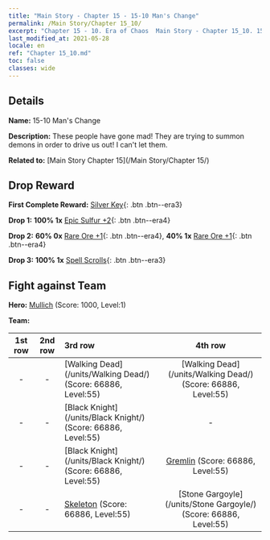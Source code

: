 ```yaml
---
title: "Main Story - Chapter 15 - 15-10 Man's Change"
permalink: /Main Story/Chapter 15_10/
excerpt: "Chapter 15 - 10. Era of Chaos  Main Story - Chapter 15_10. 15-10 Man's Change"
last_modified_at: 2021-05-28
locale: en
ref: "Chapter 15_10.md"
toc: false
classes: wide
---
```


## Details

 **Name:** 15-10 Man's Change

 **Description:** These people have gone mad! They are trying to summon demons in order to drive us out! I can't let them.

 **Related to:** [Main Story Chapter 15](/Main Story/Chapter 15/)

## Drop Reward

 **First Complete Reward:** [Silver Key](/Items/con_693/){: .btn .btn--era3}

 **Drop 1:** **100% 1x** [Epic Sulfur +2](/Items/mat_50/){: .btn .btn--era4}

 **Drop 2:** **60% 0x** [Rare Ore +1](/Items/mat_40/){: .btn .btn--era4}, **40% 1x** [Rare Ore +1](/Items/mat_40/){: .btn .btn--era4}

 **Drop 3:** **100% 1x** [Spell Scrolls](/Items/con_694/){: .btn .btn--era3}


## Fight against Team
 **Hero:** [Mullich](/heroes/Mullich/) (Score: 1000, Level:1)

 **Team:**


  | 1st row | 2nd row | 3rd row | 4th row |
  |:----:|:----:|:----|:----:|
  | - | - | [Walking Dead](/units/Walking Dead/) (Score: 66886, Level:55)  | [Walking Dead](/units/Walking Dead/) (Score: 66886, Level:55)  |
  | - | - | [Black Knight](/units/Black Knight/) (Score: 66886, Level:55)  | - |
  | - | - | [Black Knight](/units/Black Knight/) (Score: 66886, Level:55)  | [Gremlin](/units/Gremlin/) (Score: 66886, Level:55)  |
  | - | - | [Skeleton](/units/Skeleton/) (Score: 66886, Level:55)  | [Stone Gargoyle](/units/Stone Gargoyle/) (Score: 66886, Level:55)  |


